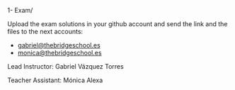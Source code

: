 1- Exam/

Upload the exam solutions in your github account and send the link and the files to the next accounts: 

- gabriel@thebridgeschool.es
- monica@thebridgeschool.es

Lead Instructor: Gabriel Vázquez Torres

Teacher Assistant: Mónica Alexa